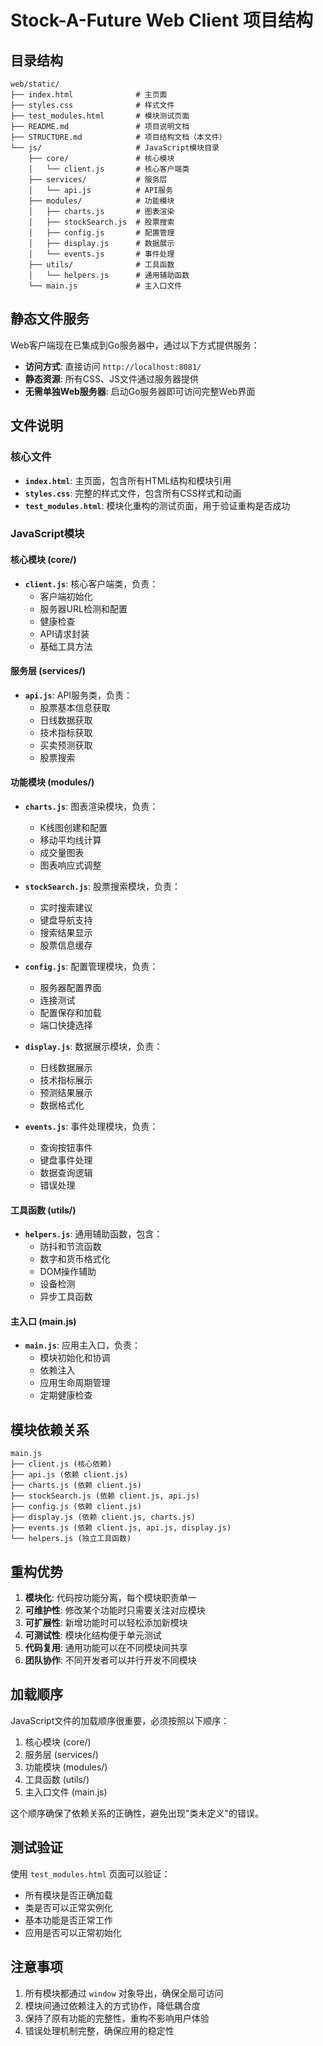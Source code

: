 # Stock-A-Future Web Client 项目结构

## 目录结构

```
web/static/
├── index.html              # 主页面
├── styles.css              # 样式文件
├── test_modules.html       # 模块测试页面
├── README.md               # 项目说明文档
├── STRUCTURE.md            # 项目结构文档（本文件）
└── js/                     # JavaScript模块目录
    ├── core/               # 核心模块
    │   └── client.js       # 核心客户端类
    ├── services/           # 服务层
    │   └── api.js          # API服务
    ├── modules/            # 功能模块
    │   ├── charts.js       # 图表渲染
    │   ├── stockSearch.js  # 股票搜索
    │   ├── config.js       # 配置管理
    │   ├── display.js      # 数据展示
    │   └── events.js       # 事件处理
    ├── utils/              # 工具函数
    │   └── helpers.js      # 通用辅助函数
    └── main.js             # 主入口文件
```

## 静态文件服务

Web客户端现在已集成到Go服务器中，通过以下方式提供服务：

- **访问方式**: 直接访问 `http://localhost:8081/`
- **静态资源**: 所有CSS、JS文件通过服务器提供
- **无需单独Web服务器**: 启动Go服务器即可访问完整Web界面

## 文件说明

### 核心文件

- **`index.html`**: 主页面，包含所有HTML结构和模块引用
- **`styles.css`**: 完整的样式文件，包含所有CSS样式和动画
- **`test_modules.html`**: 模块化重构的测试页面，用于验证重构是否成功

### JavaScript模块

#### 核心模块 (core/)
- **`client.js`**: 核心客户端类，负责：
  - 客户端初始化
  - 服务器URL检测和配置
  - 健康检查
  - API请求封装
  - 基础工具方法

#### 服务层 (services/)
- **`api.js`**: API服务类，负责：
  - 股票基本信息获取
  - 日线数据获取
  - 技术指标获取
  - 买卖预测获取
  - 股票搜索

#### 功能模块 (modules/)
- **`charts.js`**: 图表渲染模块，负责：
  - K线图创建和配置
  - 移动平均线计算
  - 成交量图表
  - 图表响应式调整

- **`stockSearch.js`**: 股票搜索模块，负责：
  - 实时搜索建议
  - 键盘导航支持
  - 搜索结果显示
  - 股票信息缓存

- **`config.js`**: 配置管理模块，负责：
  - 服务器配置界面
  - 连接测试
  - 配置保存和加载
  - 端口快捷选择

- **`display.js`**: 数据展示模块，负责：
  - 日线数据展示
  - 技术指标展示
  - 预测结果展示
  - 数据格式化

- **`events.js`**: 事件处理模块，负责：
  - 查询按钮事件
  - 键盘事件处理
  - 数据查询逻辑
  - 错误处理

#### 工具函数 (utils/)
- **`helpers.js`**: 通用辅助函数，包含：
  - 防抖和节流函数
  - 数字和货币格式化
  - DOM操作辅助
  - 设备检测
  - 异步工具函数

#### 主入口 (main.js)
- **`main.js`**: 应用主入口，负责：
  - 模块初始化和协调
  - 依赖注入
  - 应用生命周期管理
  - 定期健康检查

## 模块依赖关系

```
main.js
├── client.js (核心依赖)
├── api.js (依赖 client.js)
├── charts.js (依赖 client.js)
├── stockSearch.js (依赖 client.js, api.js)
├── config.js (依赖 client.js)
├── display.js (依赖 client.js, charts.js)
├── events.js (依赖 client.js, api.js, display.js)
└── helpers.js (独立工具函数)
```

## 重构优势

1. **模块化**: 代码按功能分离，每个模块职责单一
2. **可维护性**: 修改某个功能时只需要关注对应模块
3. **可扩展性**: 新增功能时可以轻松添加新模块
4. **可测试性**: 模块化结构便于单元测试
5. **代码复用**: 通用功能可以在不同模块间共享
6. **团队协作**: 不同开发者可以并行开发不同模块

## 加载顺序

JavaScript文件的加载顺序很重要，必须按照以下顺序：

1. 核心模块 (core/)
2. 服务层 (services/)
3. 功能模块 (modules/)
4. 工具函数 (utils/)
5. 主入口文件 (main.js)

这个顺序确保了依赖关系的正确性，避免出现"类未定义"的错误。

## 测试验证

使用 `test_modules.html` 页面可以验证：
- 所有模块是否正确加载
- 类是否可以正常实例化
- 基本功能是否正常工作
- 应用是否可以正常初始化

## 注意事项

1. 所有模块都通过 `window` 对象导出，确保全局可访问
2. 模块间通过依赖注入的方式协作，降低耦合度
3. 保持了原有功能的完整性，重构不影响用户体验
4. 错误处理机制完整，确保应用的稳定性
